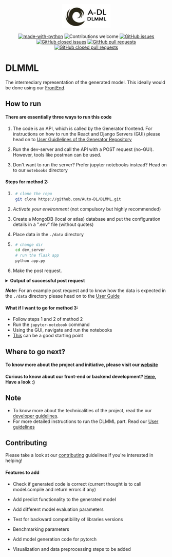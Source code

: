 <p align="center"><img width=30% src="static/adl_dlmml.png"></p>

<center>

[![made-with-python](https://img.shields.io/badge/Made%20with-Python-1f425f.svg)](https://www.python.org/)
![Contributions welcome](https://img.shields.io/badge/contributions-welcome-orange.svg)
[![GitHub issues](https://img.shields.io/github/issues-raw/Auto-DL/DLMML?color=red)](https://github.com/Auto-DL/DLMML/issues?q=is%3Aopen+is%3Aissue)
[![GitHub closed issues](https://img.shields.io/github/issues-closed-raw/Auto-DL/DLMML)](https://github.com/Auto-DL/DLMML/issues?q=is%3Aissue+is%3Aclosed)
[![GitHub pull requests](https://img.shields.io/github/issues-pr-raw/Auto-DL/DLMML)](https://github.com/Auto-DL/DLMML/pulls?q=is%3Aopen+is%3Apr)
[![GitHub closed pull requests](https://img.shields.io/github/issues-pr-closed-raw/Auto-DL/DLMML?color=green)](https://github.com/Auto-DL/DLMML/pulls?q=is%3Apr+is%3Aclosed)


</center>

# DLMML

The intermediary representation of the generated model.
This ideally would be done using our [FrontEnd](https://github.com/Auto-DL/Generator/tree/fossunited-demo/FrontEndApp).


## How to run

#### There are essentially three ways to run this code

1. The code is an API, which is called by the Generator frontend. For instructions on how to run the React and Django Servers (GUI) please head on to [User Guidlelines of the Generator Repository](https://github.com/Auto-DL/Generator/blob/master/docs/userguide.md)

2. Run the dev-server and call the API with a POST request (no-GUI). However, tools like postman can be used.

3. Don't want to run the server? Prefer jupyter notebooks instead? Head on to our `notebooks` directory

#### Steps for method 2: 

1. ```sh
    # clone the repo
    git clone https://github.com/Auto-DL/DLMML.git
    ```

2. *Activate your environment* (not compulsory but highly recommended)

3. Create a MongoDB (local or atlas) database and put the configuration details in a ".env" file (without quotes)

4. Place data in the `./data` directory

5. ```sh
    # change dir
    cd dev_server
    # run the flask app
    python app.py
    ```
6. Make the post request.

<details>
<summary><strong>Output  of successful post request</strong></summary>
    
<img src="/Output_post_request.png"/>


To get this output follow the following steps:

- import the collections from "example_json" folder into postman

<img src="/Postman_Screen.png"/>

- Run Generator (by following steps written in it's README)
- Send the POST Request
</details>

***Note:*** For an example post request and to know how the data is expected in the `./data` directory please head on to the [User Guide](https://github.com/Auto-DL/DLMML/blob/master/docs/userguide.md) 

#### What if I want to go for method 3:

- Follow steps 1 and 2 of method 2
- Run the `jupyter-notebook` command
- Using the GUI, navigate and run the notebooks
- [This](https://github.com/Auto-DL/DLMML/blob/master/notebooks/Code%20Generator%20PlayBook.ipynb) can be a good starting point


## Where to go next?

#### To know more about the project and initiative, please visit our [website](https://auto-dl.github.io/)

#### Curious to know about our front-end or backend development? [Here](https://github.com/Auto-DL/Generator), Have a look :)

## Note
- To know more about the technicalities of the project, read the our [developer guidelines](https://github.com/Auto-DL/DLMML/blob/master/docs/devguide.md).
- For more detailed instructions to run the DLMML part. Read our [User guidelines](https://github.com/Auto-DL/DLMML/blob/master/docs/userguide.md) 

## Contributing
Please take a look at our [contributing](https://github.com/Auto-DL/DLMML/blob/master/docs/contributing.md) guidelines if you're interested in helping!

#### Features to add
- Check if generated code is correct (current thought is to call model.compile and return errors if any)

- Add predict functionality to the generated model

- Add different model evaluation parameters

- Test for backward compatibility of libraries versions

- Benchmarking parameters

- Add model generation code for pytorch

- Visualization and data preprocessing steps to be added
